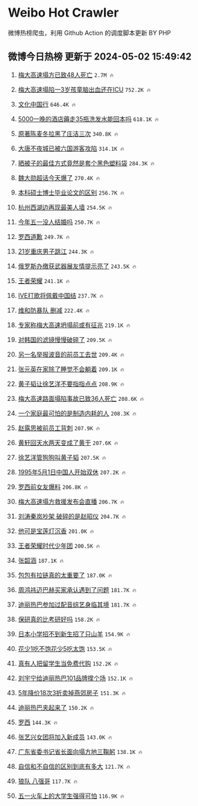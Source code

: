 # Weibo Hot Crawler 



微博热榜爬虫，利用 Github Action 的调度脚本更新 BY PHP 


## 微博今日热榜 更新于 2024-05-02 15:49:42 
1. [梅大高速塌方已致48人死亡](https://s.weibo.com/weibo?q=%23%E6%A2%85%E5%A4%A7%E9%AB%98%E9%80%9F%E5%A1%8C%E6%96%B9%E5%B7%B2%E8%87%B448%E4%BA%BA%E6%AD%BB%E4%BA%A1%23&t=31&band_rank=1&Refer=top) `2.7M 🔥` 

1. [梅大高速塌陷一3岁孩童脑出血还在ICU](https://s.weibo.com/weibo?q=%23%E6%A2%85%E5%A4%A7%E9%AB%98%E9%80%9F%E5%A1%8C%E9%99%B7%E4%B8%803%E5%B2%81%E5%AD%A9%E7%AB%A5%E8%84%91%E5%87%BA%E8%A1%80%E8%BF%98%E5%9C%A8ICU%23&t=31&band_rank=2&Refer=top) `752.2K 🔥` 

1. [文化中国行](https://s.weibo.com/weibo?q=%23%E6%96%87%E5%8C%96%E4%B8%AD%E5%9B%BD%E8%A1%8C%23&t=31&band_rank=3&Refer=top) `646.4K 🔥` 

1. [5000一晚的酒店薅走35瓶洗发水能回本吗](https://s.weibo.com/weibo?q=%235000%E4%B8%80%E6%99%9A%E7%9A%84%E9%85%92%E5%BA%97%E8%96%85%E8%B5%B035%E7%93%B6%E6%B4%97%E5%8F%91%E6%B0%B4%E8%83%BD%E5%9B%9E%E6%9C%AC%E5%90%97%23&t=31&band_rank=4&Refer=top) `618.1K 🔥` 

1. [原著陈麦冬拉黑了庄洁三次](https://s.weibo.com/weibo?q=%23%E5%8E%9F%E8%91%97%E9%99%88%E9%BA%A6%E5%86%AC%E6%8B%89%E9%BB%91%E4%BA%86%E5%BA%84%E6%B4%81%E4%B8%89%E6%AC%A1%23&t=31&band_rank=5&Refer=top) `340.8K 🔥` 

1. [大唐不夜城已被六国游客攻陷](https://s.weibo.com/weibo?q=%23%E5%A4%A7%E5%94%90%E4%B8%8D%E5%A4%9C%E5%9F%8E%E5%B7%B2%E8%A2%AB%E5%85%AD%E5%9B%BD%E6%B8%B8%E5%AE%A2%E6%94%BB%E9%99%B7%23&t=31&band_rank=6&Refer=top) `314.1K 🔥` 

1. [晒被子的最佳方式竟然是套个黑色塑料袋](https://s.weibo.com/weibo?q=%23%E6%99%92%E8%A2%AB%E5%AD%90%E7%9A%84%E6%9C%80%E4%BD%B3%E6%96%B9%E5%BC%8F%E7%AB%9F%E7%84%B6%E6%98%AF%E5%A5%97%E4%B8%AA%E9%BB%91%E8%89%B2%E5%A1%91%E6%96%99%E8%A2%8B%23&t=31&band_rank=7&Refer=top) `284.3K 🔥` 

1. [魏大勋超话今天爆了](https://s.weibo.com/weibo?q=%23%E9%AD%8F%E5%A4%A7%E5%8B%8B%E8%B6%85%E8%AF%9D%E4%BB%8A%E5%A4%A9%E7%88%86%E4%BA%86%23&t=31&band_rank=8&Refer=top) `270.4K 🔥` 

1. [本科硕士博士毕业论文的区别](https://s.weibo.com/weibo?q=%E6%9C%AC%E7%A7%91%E7%A1%95%E5%A3%AB%E5%8D%9A%E5%A3%AB%E6%AF%95%E4%B8%9A%E8%AE%BA%E6%96%87%E7%9A%84%E5%8C%BA%E5%88%AB&t=31&band_rank=9&Refer=top) `256.7K 🔥` 

1. [杭州西湖边再现最美人墙](https://s.weibo.com/weibo?q=%23%E6%9D%AD%E5%B7%9E%E8%A5%BF%E6%B9%96%E8%BE%B9%E5%86%8D%E7%8E%B0%E6%9C%80%E7%BE%8E%E4%BA%BA%E5%A2%99%23&t=31&band_rank=10&Refer=top) `254.5K 🔥` 

1. [今年五一没人结婚吗](https://s.weibo.com/weibo?q=%23%E4%BB%8A%E5%B9%B4%E4%BA%94%E4%B8%80%E6%B2%A1%E4%BA%BA%E7%BB%93%E5%A9%9A%E5%90%97%23&t=31&band_rank=11&Refer=top) `250.7K 🔥` 

1. [罗西道歉](https://s.weibo.com/weibo?q=%23%E7%BD%97%E8%A5%BF%E9%81%93%E6%AD%89%23&t=31&band_rank=12&Refer=top) `249.7K 🔥` 

1. [21岁重庆男子跳江](https://s.weibo.com/weibo?q=%2321%E5%B2%81%E9%87%8D%E5%BA%86%E7%94%B7%E5%AD%90%E8%B7%B3%E6%B1%9F%23&t=31&band_rank=13&Refer=top) `244.3K 🔥` 

1. [俄罗斯办缴获武器展友情提示亮了](https://s.weibo.com/weibo?q=%23%E4%BF%84%E7%BD%97%E6%96%AF%E5%8A%9E%E7%BC%B4%E8%8E%B7%E6%AD%A6%E5%99%A8%E5%B1%95%E5%8F%8B%E6%83%85%E6%8F%90%E7%A4%BA%E4%BA%AE%E4%BA%86%23&t=31&band_rank=14&Refer=top) `243.5K 🔥` 

1. [王者荣耀](https://s.weibo.com/weibo?q=%E7%8E%8B%E8%80%85%E8%8D%A3%E8%80%80&t=31&band_rank=15&Refer=top) `241.1K 🔥` 

1. [IVE打歌将佩戴中国结](https://s.weibo.com/weibo?q=%23IVE%E6%89%93%E6%AD%8C%E5%B0%86%E4%BD%A9%E6%88%B4%E4%B8%AD%E5%9B%BD%E7%BB%93%23&t=31&band_rank=16&Refer=top) `237.7K 🔥` 

1. [维和防暴队 删减](https://s.weibo.com/weibo?q=%E7%BB%B4%E5%92%8C%E9%98%B2%E6%9A%B4%E9%98%9F%20%E5%88%A0%E5%87%8F&t=31&band_rank=17&Refer=top) `222.4K 🔥` 

1. [专家称梅大高速坍塌前或有征兆](https://s.weibo.com/weibo?q=%23%E4%B8%93%E5%AE%B6%E7%A7%B0%E6%A2%85%E5%A4%A7%E9%AB%98%E9%80%9F%E5%9D%8D%E5%A1%8C%E5%89%8D%E6%88%96%E6%9C%89%E5%BE%81%E5%85%86%23&t=31&band_rank=18&Refer=top) `219.1K 🔥` 

1. [对韩国的滤镜慢慢破碎了](https://s.weibo.com/weibo?q=%23%E5%AF%B9%E9%9F%A9%E5%9B%BD%E7%9A%84%E6%BB%A4%E9%95%9C%E6%85%A2%E6%85%A2%E7%A0%B4%E7%A2%8E%E4%BA%86%23&t=31&band_rank=19&Refer=top) `209.5K 🔥` 

1. [另一名举报波音的前员工去世](https://s.weibo.com/weibo?q=%23%E5%8F%A6%E4%B8%80%E5%90%8D%E4%B8%BE%E6%8A%A5%E6%B3%A2%E9%9F%B3%E7%9A%84%E5%89%8D%E5%91%98%E5%B7%A5%E5%8E%BB%E4%B8%96%23&t=31&band_rank=20&Refer=top) `209.4K 🔥` 

1. [张元英在家除了睡觉不会躺着](https://s.weibo.com/weibo?q=%23%E5%BC%A0%E5%85%83%E8%8B%B1%E5%9C%A8%E5%AE%B6%E9%99%A4%E4%BA%86%E7%9D%A1%E8%A7%89%E4%B8%8D%E4%BC%9A%E8%BA%BA%E7%9D%80%23&t=31&band_rank=21&Refer=top) `209.1K 🔥` 

1. [黄子韬让徐艺洋不要指指点点](https://s.weibo.com/weibo?q=%23%E9%BB%84%E5%AD%90%E9%9F%AC%E8%AE%A9%E5%BE%90%E8%89%BA%E6%B4%8B%E4%B8%8D%E8%A6%81%E6%8C%87%E6%8C%87%E7%82%B9%E7%82%B9%23&t=31&band_rank=22&Refer=top) `208.9K 🔥` 

1. [梅大高速路面塌陷事故已致36人死亡](https://s.weibo.com/weibo?q=%23%E6%A2%85%E5%A4%A7%E9%AB%98%E9%80%9F%E8%B7%AF%E9%9D%A2%E5%A1%8C%E9%99%B7%E4%BA%8B%E6%95%85%E5%B7%B2%E8%87%B436%E4%BA%BA%E6%AD%BB%E4%BA%A1%23&t=31&band_rank=23&Refer=top) `208.6K 🔥` 

1. [一个家庭最可怕的是制造内耗的人](https://s.weibo.com/weibo?q=%E4%B8%80%E4%B8%AA%E5%AE%B6%E5%BA%AD%E6%9C%80%E5%8F%AF%E6%80%95%E7%9A%84%E6%98%AF%E5%88%B6%E9%80%A0%E5%86%85%E8%80%97%E7%9A%84%E4%BA%BA&t=31&band_rank=24&Refer=top) `208.3K 🔥` 

1. [赵露思被前员工背刺](https://s.weibo.com/weibo?q=%23%E8%B5%B5%E9%9C%B2%E6%80%9D%E8%A2%AB%E5%89%8D%E5%91%98%E5%B7%A5%E8%83%8C%E5%88%BA%23&t=31&band_rank=25&Refer=top) `207.9K 🔥` 

1. [黄轩回天水两天变成了黄干](https://s.weibo.com/weibo?q=%E9%BB%84%E8%BD%A9%E5%9B%9E%E5%A4%A9%E6%B0%B4%E4%B8%A4%E5%A4%A9%E5%8F%98%E6%88%90%E4%BA%86%E9%BB%84%E5%B9%B2&t=31&band_rank=26&Refer=top) `207.6K 🔥` 

1. [徐艺洋管狗狗叫黄子韬](https://s.weibo.com/weibo?q=%23%E5%BE%90%E8%89%BA%E6%B4%8B%E7%AE%A1%E7%8B%97%E7%8B%97%E5%8F%AB%E9%BB%84%E5%AD%90%E9%9F%AC%23&t=31&band_rank=27&Refer=top) `207.5K 🔥` 

1. [1995年5月1日中国人开始双休](https://s.weibo.com/weibo?q=%231995%E5%B9%B45%E6%9C%881%E6%97%A5%E4%B8%AD%E5%9B%BD%E4%BA%BA%E5%BC%80%E5%A7%8B%E5%8F%8C%E4%BC%91%23&t=31&band_rank=28&Refer=top) `207.2K 🔥` 

1. [罗西前女友爆料](https://s.weibo.com/weibo?q=%23%E7%BD%97%E8%A5%BF%E5%89%8D%E5%A5%B3%E5%8F%8B%E7%88%86%E6%96%99%23&t=31&band_rank=29&Refer=top) `206.8K 🔥` 

1. [梅大高速塌方救援发布会直播](https://s.weibo.com/weibo?q=%23%E6%A2%85%E5%A4%A7%E9%AB%98%E9%80%9F%E5%A1%8C%E6%96%B9%E6%95%91%E6%8F%B4%E5%8F%91%E5%B8%83%E4%BC%9A%E7%9B%B4%E6%92%AD%23&t=31&band_rank=30&Refer=top) `206.7K 🔥` 

1. [刘涛秦岚吵架 破碎的是赵昭仪](https://s.weibo.com/weibo?q=%E5%88%98%E6%B6%9B%E7%A7%A6%E5%B2%9A%E5%90%B5%E6%9E%B6%20%E7%A0%B4%E7%A2%8E%E7%9A%84%E6%98%AF%E8%B5%B5%E6%98%AD%E4%BB%AA&t=31&band_rank=31&Refer=top) `204.7K 🔥` 

1. [他可是宝莲灯沉香](https://s.weibo.com/weibo?q=%E4%BB%96%E5%8F%AF%E6%98%AF%E5%AE%9D%E8%8E%B2%E7%81%AF%E6%B2%89%E9%A6%99&t=31&band_rank=32&Refer=top) `201.0K 🔥` 

1. [王者荣耀时代少年团](https://s.weibo.com/weibo?q=%E7%8E%8B%E8%80%85%E8%8D%A3%E8%80%80%E6%97%B6%E4%BB%A3%E5%B0%91%E5%B9%B4%E5%9B%A2&t=31&band_rank=33&Refer=top) `200.5K 🔥` 

1. [张韶涵](https://s.weibo.com/weibo?q=%E5%BC%A0%E9%9F%B6%E6%B6%B5&t=31&band_rank=34&Refer=top) `187.1K 🔥` 

1. [包包有拉链真的太重要了](https://s.weibo.com/weibo?q=%23%E5%8C%85%E5%8C%85%E6%9C%89%E6%8B%89%E9%93%BE%E7%9C%9F%E7%9A%84%E5%A4%AA%E9%87%8D%E8%A6%81%E4%BA%86%23&t=31&band_rank=35&Refer=top) `187.0K 🔥` 

1. [周鸿祎迈巴赫买家承认遇到了问题](https://s.weibo.com/weibo?q=%23%E5%91%A8%E9%B8%BF%E7%A5%8E%E8%BF%88%E5%B7%B4%E8%B5%AB%E4%B9%B0%E5%AE%B6%E6%89%BF%E8%AE%A4%E9%81%87%E5%88%B0%E4%BA%86%E9%97%AE%E9%A2%98%23&t=31&band_rank=36&Refer=top) `181.7K 🔥` 

1. [迪丽热巴参加过配音综艺身临其境](https://s.weibo.com/weibo?q=%23%E8%BF%AA%E4%B8%BD%E7%83%AD%E5%B7%B4%E5%8F%82%E5%8A%A0%E8%BF%87%E9%85%8D%E9%9F%B3%E7%BB%BC%E8%89%BA%E8%BA%AB%E4%B8%B4%E5%85%B6%E5%A2%83%23&t=31&band_rank=37&Refer=top) `181.7K 🔥` 

1. [保研真的比考研好吗](https://s.weibo.com/weibo?q=%23%E4%BF%9D%E7%A0%94%E7%9C%9F%E7%9A%84%E6%AF%94%E8%80%83%E7%A0%94%E5%A5%BD%E5%90%97%23&t=31&band_rank=38&Refer=top) `158.2K 🔥` 

1. [日本小学招不到新生招了只山羊](https://s.weibo.com/weibo?q=%23%E6%97%A5%E6%9C%AC%E5%B0%8F%E5%AD%A6%E6%8B%9B%E4%B8%8D%E5%88%B0%E6%96%B0%E7%94%9F%E6%8B%9B%E4%BA%86%E5%8F%AA%E5%B1%B1%E7%BE%8A%23&t=31&band_rank=39&Refer=top) `154.9K 🔥` 

1. [花少1吃不饱花少5吃太饱](https://s.weibo.com/weibo?q=%23%E8%8A%B1%E5%B0%911%E5%90%83%E4%B8%8D%E9%A5%B1%E8%8A%B1%E5%B0%915%E5%90%83%E5%A4%AA%E9%A5%B1%23&t=31&band_rank=40&Refer=top) `153.5K 🔥` 

1. [真有人把留学生当免费代购](https://s.weibo.com/weibo?q=%E7%9C%9F%E6%9C%89%E4%BA%BA%E6%8A%8A%E7%95%99%E5%AD%A6%E7%94%9F%E5%BD%93%E5%85%8D%E8%B4%B9%E4%BB%A3%E8%B4%AD&t=31&band_rank=41&Refer=top) `152.2K 🔥` 

1. [刘宇宁给迪丽热巴101品牌撑个场](https://s.weibo.com/weibo?q=%23%E5%88%98%E5%AE%87%E5%AE%81%E7%BB%99%E8%BF%AA%E4%B8%BD%E7%83%AD%E5%B7%B4101%E5%93%81%E7%89%8C%E6%92%91%E4%B8%AA%E5%9C%BA%23&t=31&band_rank=42&Refer=top) `152.1K 🔥` 

1. [5年降价18次3折卖掉燕郊房子](https://s.weibo.com/weibo?q=%235%E5%B9%B4%E9%99%8D%E4%BB%B718%E6%AC%A13%E6%8A%98%E5%8D%96%E6%8E%89%E7%87%95%E9%83%8A%E6%88%BF%E5%AD%90%23&t=31&band_rank=43&Refer=top) `151.3K 🔥` 

1. [迪丽热巴夹起来了](https://s.weibo.com/weibo?q=%23%E8%BF%AA%E4%B8%BD%E7%83%AD%E5%B7%B4%E5%A4%B9%E8%B5%B7%E6%9D%A5%E4%BA%86%23&t=31&band_rank=44&Refer=top) `150.2K 🔥` 

1. [罗西](https://s.weibo.com/weibo?q=%E7%BD%97%E8%A5%BF&t=31&band_rank=45&Refer=top) `144.3K 🔥` 

1. [张艺兴女团将加入新成员](https://s.weibo.com/weibo?q=%23%E5%BC%A0%E8%89%BA%E5%85%B4%E5%A5%B3%E5%9B%A2%E5%B0%86%E5%8A%A0%E5%85%A5%E6%96%B0%E6%88%90%E5%91%98%23&t=31&band_rank=46&Refer=top) `143.0K 🔥` 

1. [广东省委书记省长面向塌方地三鞠躬](https://s.weibo.com/weibo?q=%23%E5%B9%BF%E4%B8%9C%E7%9C%81%E5%A7%94%E4%B9%A6%E8%AE%B0%E7%9C%81%E9%95%BF%E9%9D%A2%E5%90%91%E5%A1%8C%E6%96%B9%E5%9C%B0%E4%B8%89%E9%9E%A0%E8%BA%AC%23&t=31&band_rank=47&Refer=top) `138.1K 🔥` 

1. [自信和不自信的区别到底有多大](https://s.weibo.com/weibo?q=%23%E8%87%AA%E4%BF%A1%E5%92%8C%E4%B8%8D%E8%87%AA%E4%BF%A1%E7%9A%84%E5%8C%BA%E5%88%AB%E5%88%B0%E5%BA%95%E6%9C%89%E5%A4%9A%E5%A4%A7%23&t=31&band_rank=48&Refer=top) `121.7K 🔥` 

1. [狼队 八强哥](https://s.weibo.com/weibo?q=%E7%8B%BC%E9%98%9F%20%E5%85%AB%E5%BC%BA%E5%93%A5&t=31&band_rank=49&Refer=top) `117.7K 🔥` 

1. [五一火车上的大学生强得可怕](https://s.weibo.com/weibo?q=%23%E4%BA%94%E4%B8%80%E7%81%AB%E8%BD%A6%E4%B8%8A%E7%9A%84%E5%A4%A7%E5%AD%A6%E7%94%9F%E5%BC%BA%E5%BE%97%E5%8F%AF%E6%80%95%23&t=31&band_rank=50&Refer=top) `116.9K 🔥` 

